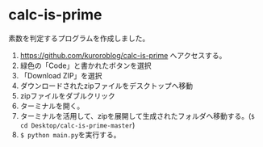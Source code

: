 # calc-is-prime
素数を判定するプログラムを作成しました。

1. https://github.com/kuroroblog/calc-is-prime へアクセスする。
2. 緑色の「Code」と書かれたボタンを選択
3. 「Download ZIP」を選択
4. ダウンロードされたzipファイルをデスクトップへ移動
5. zipファイルをダブルクリック
6. ターミナルを開く。
7. ターミナルを活用して、zipを展開して生成されたフォルダへ移動する。(`$ cd Desktop/calc-is-prime-master`)
8. `$ python main.py`を実行する。
